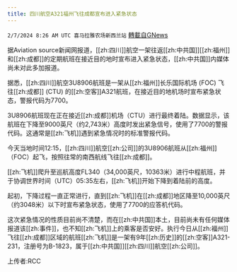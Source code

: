 ```yaml
---
title: 四川航空A321福州飞往成都宣布进入紧急状态
---
```

`2/7/2024 8:26 AM UTC 喜马拉雅农场新西兰站` [轉載自GNews](https://gnews.org/articles/2288735)

据Aviation  source新闻网报道，[[zh:四川]]航空一架往返[[zh:中共国]][[zh:福州]]和[[zh:成都]]的定期航班在接近目的地时宣布进入紧急状态，[[zh:中共国]]内媒体尚未对此多加报道。

据悉，[[zh:四川]]航空3U8906航班是一架从[[zh:福州]]长乐国际机场 (FOC) 飞往[[zh:成都]] (CTU) 的[[zh:空客]]A321航班，在接近目的地机场时宣布紧急状态，警报代码为7700。

3U8906航班现在正在接近[[zh:成都]]机场（CTU）进行最终着陆。数据显示，该航班在下降至9000英尺（约2,743米）高度时发出紧急信号，使用了7700的警报代码。这通常是[[zh:飞机]]遇到紧急情况时的标准警报代码。

今天当地时间12:15，[[zh:四川]]航空[[zh:公司]]的3U8906航班从[[zh:福州]]（FOC）起飞，按照往常的南西航线飞往[[zh:成都]]。

[[zh:飞机]]爬升至巡航高度FL340（34,000英尺，10363米）进行中程航班，并于协调世界时间（UTC）05:35左右，[[zh:飞机]]开始下降到着陆前的高度。

起初，下降过程一直正常进行，直到[[zh:飞机]]在[[zh:成都]]地区降至10,000英尺（约3048米）以下时宣布紧急状态，使用了7700的应答机代码。

这次紧急情况的性质目前尚不清楚，而在[[zh:中共国]]本土，目前尚未有任何媒体报道该[[zh:事件]]，也不知[[zh:飞机]]上的乘客是否安好。执行今日从[[zh:福州]]飞往[[zh:成都]]区域的航班[[zh:飞机]]是一架有9年[[zh:历史]]的[[zh:空客]]A321-231，注册号为B-1823，属于[[zh:中共国]][[zh:四川]]航空[[zh:公司]]。

上传者:RCC
